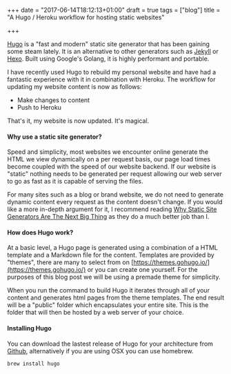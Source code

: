 +++
date = "2017-06-14T18:12:13+01:00"
draft = true
tags = ["blog"]
title = "A Hugo / Heroku workflow for hosting static websites"

+++

[Hugo](https://gohugo.io) is a "fast and modern" static site generator that has been gaining some steam lately. It is an alternative to other generators such as [Jekyll](http://jekyllrb.com/) or [Hexo](https://hexo.io/). Built using Google's Golang, it is highly performant and portable. <!--more-->

I have recently used Hugo to rebuild my personal website and have had a fantastic experience with it in combination with Heroku. The workflow for updating my website content is now as follows:

* Make changes to content
* Push to Heroku

That's it, my website is now updated. It's magical.

#### Why use a static site generator?

Speed and simplicity, most websites we encounter online generate the HTML we view dynamically on a per request basis, our page load times become coupled with the speed of our website backend. If our website is "static" nothing needs to be generated per request allowing our web server to go as fast as it is capable of serving the files.

For many sites such as a blog or brand website, we do not need to generate dynamic content every request as the content doesn't change. If you would like a more in-depth argument for it, I recommend reading [Why Static Site Generators Are The Next Big Thing](https://www.smashingmagazine.com/2015/11/modern-static-website-generators-next-big-thing/) as they do a much better job than I.

#### How does Hugo work?

At a basic level, a Hugo page is generated using a combination of a HTML template and a Markdown file for the content. Templates are provided by "themes", there are many to select from on [https://themes.gohugo.io/](https://themes.gohugo.io/) or you can create one yourself. For the purposes of this blog post we will be using a premade theme for simplicity.

When you run the command to build Hugo it iterates through all of your content and generates html pages from the theme templates. The end result will be a "public" folder which encapsulates your entire site. This is the folder that will then be hosted by a web server of your choice.

#### Installing Hugo

You can download the lastest release of Hugo for your architecture from [Github](https://github.com/gohugoio/hugo/releases), alternatively if you are using OSX you can use homebrew.

```bash
brew install hugo
```
